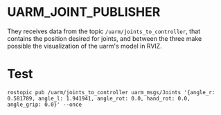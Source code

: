 UARM_JOINT_PUBLISHER
====================

They receives data from the topic `/uarm/joints_to_controller`, that contains the position desired for joints, and between the three make possible the visualization of the uarm's model in RVIZ.


Test
======
```
rostopic pub /uarm/joints_to_controller uarm_msgs/Joints '{angle_r: 0.581789, angle_l: 1.941941, angle_rot: 0.0, hand_rot: 0.0, angle_grip: 0.0}' --once
```
